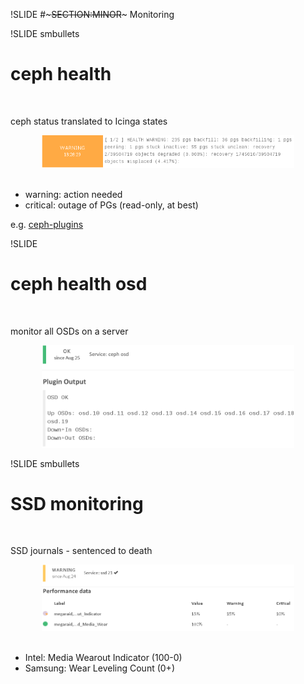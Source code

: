 !SLIDE 
#~~~SECTION:MINOR~~~ Monitoring

!SLIDE smbullets
# ceph health

<br/>

ceph status translated to Icinga states

<center><img src="./_images/ceph_health.png" style="max-width:80%;height:auto;" alt="ceph monitoring"/></center>

<br/>

* warning: action needed
* critical: outage of PGs (read-only, at best)


e.g. [ceph-plugins](https://github.com/valerytschopp/ceph-nagios-plugins)

!SLIDE
# ceph health osd

<br/>

monitor all OSDs on a server

<center><img src="./_images/ceph_health_osd.png" style="max-width:80%;height:auto;" alt="ceph osd health"/></center>


!SLIDE smbullets
# SSD monitoring

<br/>

SSD journals - sentenced to death

<center><img src="./_images/ssd_mwi.png" style="max-width:80%;height:auto;" alt="ssd mwi"/></center>

<br/>

* Intel: Media Wearout Indicator (100-0)
* Samsung: Wear Leveling Count (0+)
